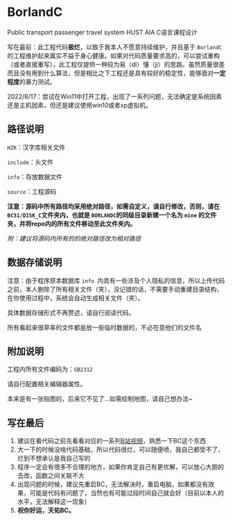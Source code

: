 # BorlandC

Public transport passenger travel system
HUST AIA C语言课程设计

写在最前：此工程代码**极烂**，以致于我本人不愿意持续维护，并且基于 `BorlandC` 的工程维护起来属实不益于身心健康。如果对代码质量要求高的，可以尝试重构（或者直接重写），此工程仅提供一种较为易（di）懂（ji）的思路。虽然质量很差而且没有用到什么算法，但是相比之下工程还是具有较好的稳定性，能够面对**一定程度**的暴力测试。

2022/8/17：尝试在Win11中打开工程，出现了一系列问题，无法确定是系统因素还是主机因素，但还是建议使用win10或者xp虚拟机。

## 路径说明

`HZK`：汉字库相关文件

`include`：头文件

`info`：存放数据文件

`source`：工程源码

**注意：源码中所有路径均采用绝对路径，如需自定义，请自行修改，否则，请在 `BC31/DISK_C`文件夹内，也就是 `BORLANDC`的同级目录新建一个名为 `mine` 的文件夹，并将repo内的所有文件移动至此文件夹内。**

*附：建议将源码内所有的的绝对路径改为相对路径*

## 数据存储说明

注意：由于程序原本数据库 `info `内具有一些涉及个人隐私的信息，所以上传代码之前，本人删除了所有相关文件（夹），没记错的话，不需要手动重建目录结构，在你使用过程中，系统会自动生成相关文件（夹）。

具体数据存储形式不再赘述，请自行阅读代码。

所有看起来很草率的文件都是放一些临时数据的，不必在意他们的文件名

## 附加说明

工程内所有文件编码为：`GB2312`

请自行配置相关编辑器属性。

本来是有一张贴图的，后来它不见了...如需绘制地图，请自己想办法~

## 写在最后

1. 建议在看代码之前先看看对应的一系列[B站视频](https://www.bilibili.com/video/BV1T34y1Z77R?spm_id_from=333.999.0.0)，熟悉一下BC这个东西
2. 大一下的时候没啥代码基础，所以代码很烂，可以随便喷，我自己都受不了，烂到不想承认是我自己写的
3. 程序一定会有很多不合理的地方，如果你肯定自己有更优解，可以放心大胆的去改，函数之间关联不大
4. 出现问题的时候，建议先重启BC，无法解决时，重启电脑，如果都没有效果，可能是代码有问题了，当然也有可能过段时间自己就会好（目前以本人的水平，无法解释这一现象）
5. **祝你好运，天佑BC。**
